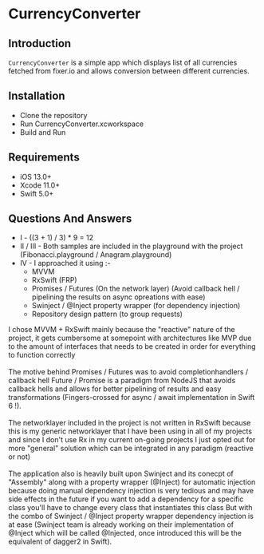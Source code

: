 # CurrencyConverter

## Introduction
`CurrencyConverter` is a simple app which displays list of all currencies fetched from fixer.io and allows conversion between different currencies.

## Installation
* Clone the repository
* Run CurrencyConverter.xcworkspace
* Build and Run

## Requirements

* iOS 13.0+
* Xcode 11.0+
* Swift 5.0+

## Questions And Answers

* I - ((3 + 1) / 3) * 9 = 12
* II / III - Both samples are included in the playground with the project (Fibonacci.playground / Anagram.playground)
* IV - I approached it using :-
  * MVVM
  * RxSwift (FRP)
  * Promises / Futures (On the network layer) (Avoid callback hell / pipelining the results on async opreations with ease)
  * Swinject / @Inject property wrapper (for dependency injection)
  * Repository design pattern (to group requests)
  
I chose MVVM + RxSwift mainly because the "reactive" nature of the project, it gets cumbersome at somepoint with architectures like MVP due to the amount of interfaces that needs to be created in order for everything to function correctly <br><br>
The motive behind Promises / Futures was to avoid completionhandlers / callback hell Future / Promise is a paradigm from NodeJS that avoids callback hells and allows for better pipelining of results and easy transformations (Fingers-crossed for async / await implementation in Swift 6 !).<br><br>
The networklayer included in the project is not written in RxSwift because this is my generic networklayer that I have been using in all of my projects and since I don't use Rx in my current on-going projects I just opted out for more "general" solution which can be integrated in any paradigm (reactive or not) <br><br>
The application also is heavily built upon Swinject and its conecpt of "Assembly" along with a property wrapper (@Inject) for automatic injection because doing manual dependency injection is very tedious and may have side effects in the future if you want to add a dependency for a specific class you'll have to change every class that instantiates this class
But with the combo of Swinject / @Inject property wrapper dependency injection is at ease (Swinject team is already working on their implementation of @Inject which will be called @Injected, once introduced this will be the equivalent of dagger2 in Swift).
